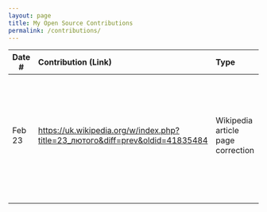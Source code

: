 ```yaml
---
layout: page
title: My Open Source Contributions
permalink: /contributions/
---
```


<!--
Type of the contribution should be "Wikipedia edit", "OpenStreet Map feature", "Documentation", "Course website", "Blog",
"Browser Add-on", etc.

The description should include a brief summary of what you did.

The link should bring us to a public page that shows your contribution. 

Replace the first row with your own contribution. 

WHEN MAKING CONTRIBUTIONS, ADD THEM HERE
-->





| Date #       | Contribution (Link)  | Type  | Description |
|---|:---|:---|:---|
| Feb 23   | https://uk.wikipedia.org/w/index.php?title=23_лютого&diff=prev&oldid=41835484    | Wikipedia article page correction    |   I added missing Ukrainian national holiday to the list of national holidays. This was done in Ukrainian Language   |
|     |     |     |      |
|     |     |     |      |
